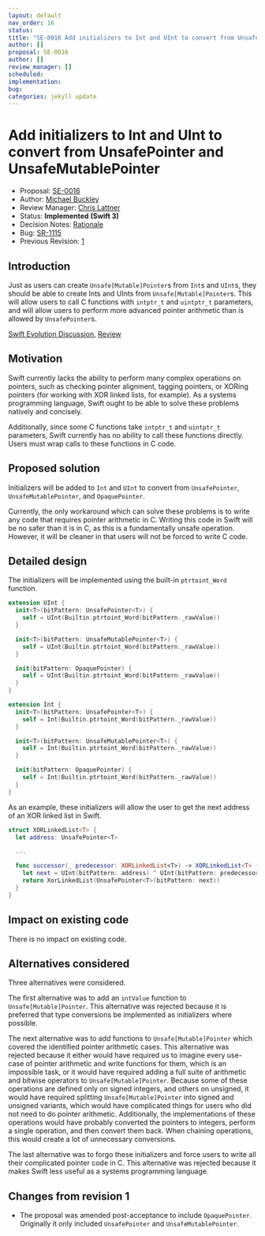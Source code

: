 ```yaml
---
layout: default
nav_order: 16
status: 
title: "SE-0016 Add initializers to Int and UInt to convert from UnsafePointer and UnsafeMutablePointer"
author: []
proposal: SE-0016
author: []
review_manager: []
scheduled: 
implementation: 
bug: 
categories: jekyll update
---
```


# Add initializers to Int and UInt to convert from UnsafePointer and UnsafeMutablePointer

* Proposal: [SE-0016](0016-initializers-for-converting-unsafe-pointers-to-ints.md)
* Author: [Michael Buckley](https://github.com/MichaelBuckley)
* Review Manager: [Chris Lattner](https://github.com/lattner)
* Status: **Implemented (Swift 3)**
* Decision Notes: [Rationale](https://lists.swift.org/pipermail/swift-evolution-announce/2016-March/000083.html)
* Bug: [SR-1115](https://bugs.swift.org/browse/SR-1115)
* Previous Revision: [1](https://github.com/apple/swift-evolution/blob/ae2d7c24fff7cbdff754d9a4339e4fb02df5c690/proposals/0016-initializers-for-converting-unsafe-pointers-to-ints.md)

## Introduction

Just as users can create `Unsafe[Mutable]Pointer`s from `Int`s and `UInt`s, they
should be able to create Ints and UInts from `Unsafe[Mutable]Pointer`s. This will
allow users to call C functions with `intptr_t` and `uintptr_t` parameters, and will
allow users to perform more advanced pointer arithmetic than is allowed by
`UnsafePointer`s.

[Swift Evolution Discussion](https://lists.swift.org/pipermail/swift-evolution/Week-of-Mon-20151207/001213.html), [Review](https://lists.swift.org/pipermail/swift-evolution/Week-of-Mon-20160321/013119.html)

## Motivation

Swift currently lacks the ability to perform many complex operations on
pointers, such as checking pointer alignment, tagging pointers, or XORing
pointers (for working with XOR linked lists, for example). As a systems
programming language, Swift ought to be able to solve these problems natively
and concisely.

Additionally, since some C functions take `intptr_t` and `uintptr_t` parameters,
Swift currently has no ability to call these functions directly. Users must wrap
calls to these functions in C code.

## Proposed solution

Initializers will be added to `Int` and `UInt` to convert from `UnsafePointer`,
`UnsafeMutablePointer`, and `OpaquePointer`.

Currently, the only workaround which can solve these problems is to write any
code that requires pointer arithmetic in C. Writing this code in Swift will be
no safer than it is in C, as this is a fundamentally unsafe operation. However,
it will be cleaner in that users will not be forced to write C code.

## Detailed design

The initializers will be implemented using the built-in `ptrtoint_Word` function.

```swift
extension UInt {
  init<T>(bitPattern: UnsafePointer<T>) {
    self = UInt(Builtin.ptrtoint_Word(bitPattern._rawValue))
  }

  init<T>(bitPattern: UnsafeMutablePointer<T>) {
    self = UInt(Builtin.ptrtoint_Word(bitPattern._rawValue))
  }

  init(bitPattern: OpaquePointer) {
    self = UInt(Builtin.ptrtoint_Word(bitPattern._rawValue))
  }
}

extension Int {
  init<T>(bitPattern: UnsafePointer<T>) {
    self = Int(Builtin.ptrtoint_Word(bitPattern._rawValue))
  }

  init<T>(bitPattern: UnsafeMutablePointer<T>) {
    self = Int(Builtin.ptrtoint_Word(bitPattern._rawValue))
  }

  init(bitPattern: OpaquePointer) {
    self = Int(Builtin.ptrtoint_Word(bitPattern._rawValue))
  }
}
```

As an example, these initializers will allow the user to get the next address of
an XOR linked list in Swift.

```swift
struct XORLinkedList<T> {
  let address: UnsafePointer<T>

  ...

  func successor(_ predecessor: XORLinkedList<T>) -> XORLinkedList<T> {
    let next = UInt(bitPattern: address) ^ UInt(bitPattern: predecessor.address)
    return XorLinkedList(UnsafePointer<T>(bitPattern: next))
  }
}
```

## Impact on existing code

There is no impact on existing code.

## Alternatives considered

Three alternatives were considered.

The first alternative was to add an `intValue` function to `Unsafe[Mutable]Pointer`.
This alternative was rejected because it is preferred that type conversions be
implemented as initializers where possible.

The next alternative was to add functions to `Unsafe[Mutable]Pointer` which
covered the identified pointer arithmetic cases. This alternative was rejected
because it either would have required us to imagine every use-case of pointer
arithmetic and write functions for them, which is an impossible task, or it
would have required adding a full suite of arithmetic and bitwise operators to
`Unsafe[Mutable]Pointer`. Because some of these operations are defined only on
signed integers, and others on unsigned, it would have required splitting
`Unsafe[Mutable]Pointer` into signed and unsigned variants, which would have
complicated things for users who did not need to do pointer arithmetic.
Additionally, the implementations of these operations would have probably
converted the pointers to integers, perform a single operation, and then convert
them back. When chaining operations, this would create a lot of unnecessary
conversions.

The last alternative was to forgo these initializers and force users to write
all their complicated pointer code in C. This alternative was rejected because
it makes Swift less useful as a systems programming language.

## Changes from revision 1

- The proposal was amended post-acceptance to include `OpaquePointer`.
  Originally it only included `UnsafePointer` and `UnsafeMutablePointer`.
